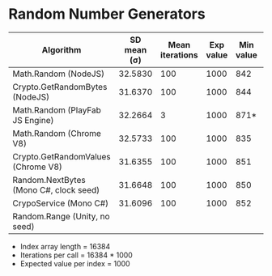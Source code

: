 Random Number Generators
================

| Algorithm                              | SD mean (σ) | Mean iterations | Exp value | Min value | Max value |
| -------------------------------------- | ----------- | --------------- | --------- | --------- | --------- |
| Math.Random (NodeJS)                   | 32.5830     | 100 | 1000 | 842 | 1156 |
| Crypto.GetRandomBytes (NodeJS)         | 31.6370     | 100 | 1000 | 844 | 1162|
| Math.Random (PlayFab JS Engine)        | 32.2664     | 3   | 1000 | 871* | 1136* |
| Math.Random (Chrome V8)                | 32.5733     | 100 | 1000 | 835 | 1162 |
| Crypto.GetRandomValues (Chrome V8)     | 31.6355     | 100 | 1000 | 851 | 1177 |
| Random.NextBytes (Mono C#, clock seed) | 31.6648     | 100 | 1000 | 850 | 1165 |
| CrypoService (Mono C#)                 | 31.6096     | 100 | 1000 | 852 | 1160 |
| Random.Range (Unity, no seed)          | |||||

- Index array length = 16384
- Iterations per call = 16384 * 1000
- Expected value per index = 1000
